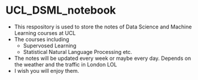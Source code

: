 # UCL_DSML_notebook
* This respository is used to store the notes of Data Science and Machine Learning courses at UCL
* The courses including
  * Supervosed Learning
  * Statistical Natural Language Processing
  etc.
* The notes will be updated every week or maybe every day. Depends on the weather and the traffic in London LOL
* I wish you will enjoy them.

